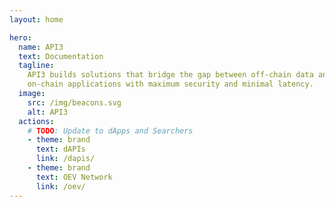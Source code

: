 ```yaml
---
layout: home

hero:
  name: API3
  text: Documentation
  tagline:
    API3 builds solutions that bridge the gap between off-chain data and
    on-chain applications with maximum security and minimal latency.
  image:
    src: /img/beacons.svg
    alt: API3
  actions:
    # TODO: Update to dApps and Searchers
    - theme: brand
      text: dAPIs
      link: /dapis/
    - theme: brand
      text: OEV Network
      link: /oev/
---
```

